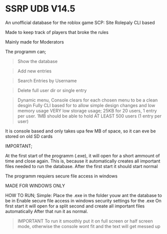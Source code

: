 # SSRP UDB V14.5

An unofficial database for the roblox game SCP: Site Rolepaly
CLI based


Made to keep track of players that broke the rules

Mainly made for Moderators

The programm can;

>Show the database

>Add new entries

>Search Entries by Username

>Delete full user dir or single entry

>Dynamic menu, Console clears for each chosen menu to be a clean desgin
>Fully CLI based for to allow simple design changes and low memory usage
>VERY low storage usage; 25KB for 20 users, 1 entry per user. 1MB should be able  to hold AT LEAST 500 users (1 entry per user)


It is console based and only takes upa  few MB of space, so it can eve be stored on old SD cards



IMPORTANT;

At the first start of the programm (.exe), it will open for a short ammount of time and close again. This is, because it automatically creates all important files needed to run the database. After the first start it should start normal

The programm requiers secure file access in windows

MADE FOR WINDOWS ONLY

HOW TO RUN;
Simple: Place the .exe in the folder youw ant the database to be in
Enable secure file access in windows security settings for the .exe
On first start it will open for a split second and create all important files automatically
After that run it as normal.
>IMPORTANT
>To run it smoothly put it on full screen or half screen mode, otherwise the console wont fit and the text will get messed up


